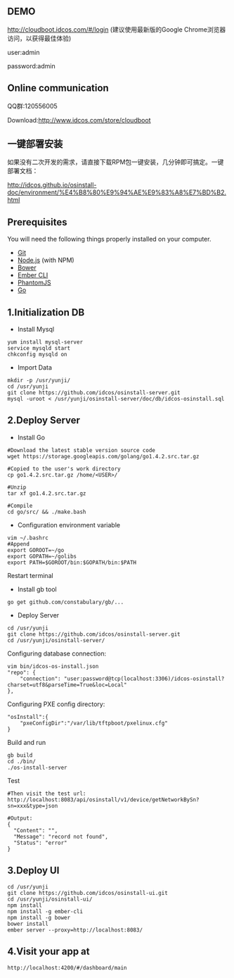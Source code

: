 ## DEMO
http://cloudboot.idcos.com/#/login (建议使用最新版的Google Chrome浏览器访问，以获得最佳体验)

user:admin

password:admin

## Online communication
QQ群:120556005

Download:http://www.idcos.com/store/cloudboot

## 一键部署安装
如果没有二次开发的需求，请直接下载RPM包一键安装，几分钟即可搞定。一键部署文档：

http://idcos.github.io/osinstall-doc/environment/%E4%B8%80%E9%94%AE%E9%83%A8%E7%BD%B2.html


## Prerequisites

You will need the following things properly installed on your computer.

* [Git](http://git-scm.com/)
* [Node.js](http://nodejs.org/) (with NPM)
* [Bower](http://bower.io/)
* [Ember CLI](http://www.ember-cli.com/)
* [PhantomJS](http://phantomjs.org/)
* [Go](https://storage.googleapis.com/golang/go1.4.2.src.tar.gz)

## 1.Initialization DB
* Install Mysql
```
yum install mysql-server
service mysqld start
chkconfig mysqld on
```

* Import Data
```
mkdir -p /usr/yunji/
cd /usr/yunji
git clone https://github.com/idcos/osinstall-server.git
mysql -uroot < /usr/yunji/osinstall-server/doc/db/idcos-osinstall.sql
```

## 2.Deploy Server
* Install Go

```
#Download the latest stable version source code
wget https://storage.googleapis.com/golang/go1.4.2.src.tar.gz

#Copied to the user's work directory
cp go1.4.2.src.tar.gz /home/<USER>/

#Unzip
tar xf go1.4.2.src.tar.gz

#Compile
cd go/src/ && ./make.bash
```

* Configuration environment variable

```
vim ~/.bashrc
#Append
export GOROOT=~/go
export GOPATH=~/golibs
export PATH=$GOROOT/bin:$GOPATH/bin:$PATH
```
Restart terminal


* Install gb tool

`go get github.com/constabulary/gb/...`



* Deploy Server
```
cd /usr/yunji
git clone https://github.com/idcos/osinstall-server.git
cd /usr/yunji/osinstall-server/
```


Configuring database connection:
```
vim bin/idcos-os-install.json
"repo": {
    "connection": "user:password@tcp(localhost:3306)/idcos-osinstall?charset=utf8&parseTime=True&loc=Local"
},
```


Configuring PXE config directory:
```
"osInstall":{
    "pxeConfigDir":"/var/lib/tftpboot/pxelinux.cfg"
}
```


Build and run
```
gb build
cd ./bin/
./os-install-server
```

Test
```
#Then visit the test url:
http://localhost:8083/api/osinstall/v1/device/getNetworkBySn?sn=xxx&type=json

#Output:
{
  "Content": "",
  "Message": "record not found",
  "Status": "error"
}
```

## 3.Deploy UI
```
cd /usr/yunji
git clone https://github.com/idcos/osinstall-ui.git
cd /usr/yunji/osinstall-ui/
npm install
npm install -g ember-cli
npm install -g bower
bower install
ember server --proxy=http://localhost:8083/
```

## 4.Visit your app at
`http://localhost:4200/#/dashboard/main`

